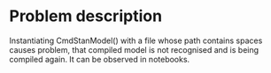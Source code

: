 # Problem description

Instantiating CmdStanModel() with a file whose path contains spaces causes problem, that compiled model is not recognised and is being compiled again.
It can be observed in notebooks.
